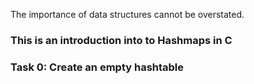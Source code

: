 The importance of data structures cannot be overstated.
### This is an introduction into to Hashmaps in C
### Task 0: Create an empty hashtable 
